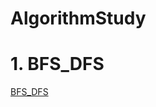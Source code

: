 # AlgorithmStudy

# 1. BFS_DFS
[BFS_DFS](https://github.com/Algorithm-BOMB/AlgorithmStudy/blob/main/Algorithm/DFS_BFS/dfs_bfs.md)
